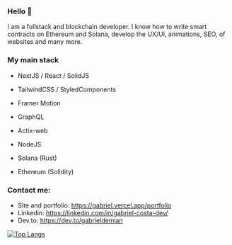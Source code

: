 ### Hello 👋

I am a fullstack and blockchain developer. I know how to write smart contracts on Ethereum and Solana, develop the UX/UI, animations, SEO, of websites and many more.

### **My main stack**
- NextJS / React / SolidJS
- TailwindCSS / StyledComponents
- Framer Motion
- GraphQL

- Actix-web
- NodeJS

- Solana (Rust)
- Ethereum (Solidity)

### **Contact me:**
- Site and portfolio: https://gabriel.vercel.app/portfolio
- Linkedin: https://linkedin.com/in/gabriel-costa-dev/
- Dev.to: https://dev.to/gabrieldemian


[![Top Langs](https://github-readme-stats.vercel.app/api/top-langs/?username=gabrieldemian&layout=compact&theme=synthwave)](https://github.com/anuraghazra/github-readme-stats)
